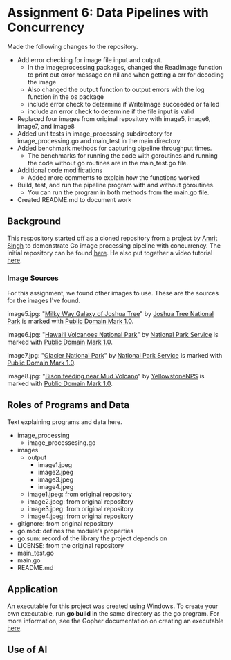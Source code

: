 # Assignment 6: Data Pipelines with Concurrency

Made the following changes to the repository.
- Add error checking for image file input and output.
    - In the imageprocessing packages, changed the ReadImage function to print out error message on nil and when getting a err for decoding the image
    - Also changed the output function to output errors with the log function in the os package
    - include error check to determine if WriteImage succeeded or failed
    - include an error check to determine if the file input is valid
- Replaced four images from original repository with image5, image6, image7, and image8
- Added unit tests in image_processing subdirectory for image_processing.go and main_test in the main directory
- Added benchmark methods for capturing pipeline throughput times.
    - The benchmarks for running the code with goroutines and running the code without go routines are in the main_test.go file.
- Additional code modifications
    - Added more comments to explain how the functions worked
- Build, test, and run the pipeline program with and without goroutines.
    - You can run the program in both methods from the main.go file.
- Created README.md to document work

## Background
This respository started off as a cloned repository from a project by [Amrit Singh](https://www.codeheim.io/) to demonstrate Go image processing pipeline with concurrency. The initial repository can be found [here](https://github.com/code-heim/go_21_goroutines_pipeline). He also put together a video tutorial [here](https://www.youtube.com/watch?v=8Rn8yOQH62k).

### Image Sources
For this assignment, we found other images to use. These are the sources for the images I've found.

image5.jpg: "[Milky Way Galaxy of Joshua Tree](https://www.flickr.com/photos/115357548@N08/18202006112)" by [Joshua Tree National Park](https://www.flickr.com/photos/115357548@N08) is marked with [Public Domain Mark 1.0](https://creativecommons.org/publicdomain/mark/1.0/?ref=openverse).

image6.jpg: "[Hawai‘i Volcanoes National Park](https://www.flickr.com/photos/42600860@N02/32852214577)" by [National Park Service](https://www.flickr.com/photos/42600860@N02) is marked with [Public Domain Mark 1.0](https://creativecommons.org/publicdomain/mark/1.0/?ref=openverse).

image7.jpg: "[Glacier National Park](https://www.flickr.com/photos/42600860@N02/51971764978)" by [National Park Service](https://www.flickr.com/photos/42600860@N02) is marked with [Public Domain Mark 1.0](https://creativecommons.org/publicdomain/mark/1.0/?ref=openverse).

image8.jpg: "[Bison feeding near Mud Volcano](https://www.flickr.com/photos/80223459@N05/51916511191)" by [YellowstoneNPS](https://www.flickr.com/photos/80223459@N05) is marked with [Public Domain Mark 1.0](https://creativecommons.org/publicdomain/mark/1.0/?ref=openverse).

## Roles of Programs and Data
Text explaining programs and data here.

- image_processing
    - image_processesing.go
- images
    - output
        - image1.jpeg
        - image2.jpeg
        - image3.jpeg
        - image4.jpeg
    - image1.jpeg: from original repository
    - image2.jpeg: from original repository
    - image3.jpeg: from original repository
    - image4.jpeg: from original repository
- gitignore: from original repository
- go.mod: defines the module's properties
- go.sum: record of the library the project depends on
- LICENSE: from the original repository
- main_test.go
- main.go
- README.md


## Application
An executable for this project was created using Windows. To create your own executable, run **go build** in the same directory as the go program. For more information, see the Gopher documentation on creating an executable [here](https://go.dev/doc/tutorial/compile-install).

## Use of AI

